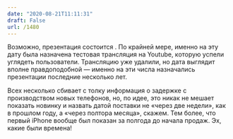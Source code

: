 ```yaml
---
date: "2020-08-21T11:11:31"
draft: False
url: /1480
---
```


Возможно, презентация   состоится . 
По крайней мере, именно на эту дату была назначена тестовая трансляция на Youtube, которую успели углядеть пользователи. Трансляцию уже удалили, но дата выглядит вполне правдоподобной — именно на эти числа назначались презентации последние несколько лет. 

Всех несколько сбивает с толку информация о задержке с производством новых телефонов, но, по идее, это никак не мешает показать новинку и назвать датой поставки не «через две недели», как в прошлом году, а «через полтора месяца», скажем. Тем более, что первый iPhone вообще был показан за полгода до начала продаж. Эх, какие были времена!
